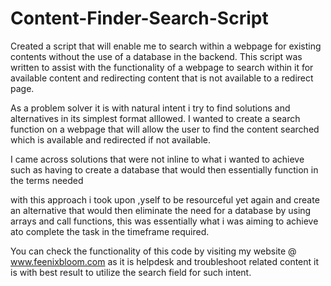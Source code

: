 # Content-Finder-Search-Script

Created a script that will enable me to search within a webpage for existing contents without the use of a database in the backend. 
This script was written to assist with the functionality of a webpage to search within it for available content 
and redirecting content that is not available to a redirect page.

As a problem solver it is with natural intent i try to find solutions and alternatives in its simplest format alllowed. 
I wanted to create a search function on a webpage that will allow the user to find the content searched which is available and redirected if not available.

I came across solutions that were not inline to what i wanted to achieve such as having to create a database that would then essentially function in the terms needed

with this approach i took upon ,yself to be resourceful yet again and create an alternative that would then eliminate the need for a database by using arrays and 
call functions, this was essentially what i was aiming to achieve ato complete the task in the timeframe required.

You can check the functionality of this code by visiting my website @ www.feenixbloom.com as it is helpdesk and troubleshoot related content it is with best result 
to utilize the search field for such intent.

